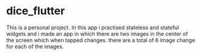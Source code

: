 # dice_flutter

This is a personal project. In this app i practised stateless and stateful widgets and i made an app in which there are two images in the center of the screen which when tapped changes. there are a total of 6 image change for each of the images.
